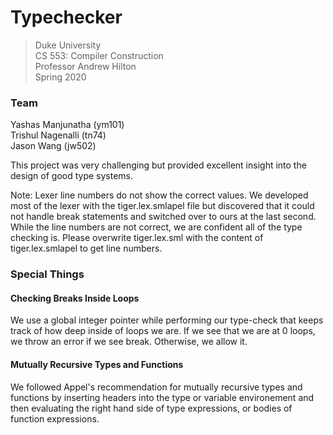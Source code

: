 # Typechecker

> Duke University\
> CS 553: Compiler Construction\
> Professor Andrew Hilton\
> Spring 2020

### Team
Yashas Manjunatha (ym101)\
Trishul Nagenalli (tn74)\
Jason Wang (jw502)

This project was very challenging but provided excellent insight into the design of good type systems.

Note: Lexer line numbers do not show the correct values. We developed most of the lexer with the tiger.lex.smlapel file but discovered that it could not handle break statements and switched over to ours at the last second. While the line numbers are not correct, we are confident all of the type checking is. Please overwrite tiger.lex.sml with the content of tiger.lex.smlapel to get line numbers.

### Special Things

#### Checking Breaks Inside Loops
We use a global integer pointer while performing our type-check that keeps track of how deep inside of loops we are. If we see that we are at 0 loops, we throw an error if we see break. Otherwise, we allow it.

#### Mutually Recursive Types and Functions
We followed Appel's recommendation for mutually recursive types and functions by inserting headers into the type or variable environement and then evaluating the right hand side of type expressions, or bodies of function expressions.



